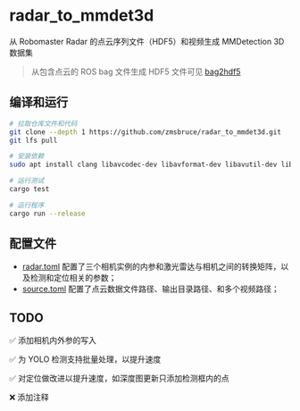 # radar_to_mmdet3d

从 Robomaster Radar 的点云序列文件（HDF5）和视频生成 MMDetection 3D 数据集

> 从包含点云的 ROS bag 文件生成 HDF5 文件可见 [bag2hdf5](https://github.com/zmsbruce/bag2hdf5.git)

## 编译和运行

```sh
# 拉取仓库文件和代码
git clone --depth 1 https://github.com/zmsbruce/radar_to_mmdet3d.git
git lfs pull

# 安装依赖
sudo apt install clang libavcodec-dev libavformat-dev libavutil-dev libhdf5-dev hdf5-tools pkg-config

# 运行测试
cargo test

# 运行程序
cargo run --release
```

## 配置文件

- [radar.toml](config/radar.toml) 配置了三个相机实例的内参和激光雷达与相机之间的转换矩阵，以及检测和定位相关的参数；
- [source.toml](config/source.toml) 配置了点云数据文件路径、输出目录路径、和多个视频路径；

## TODO

✅ 添加相机内外参的写入

✅ 为 YOLO 检测支持批量处理，以提升速度

✅ 对定位做改进以提升速度，如深度图更新只添加检测框内的点

❌ 添加注释